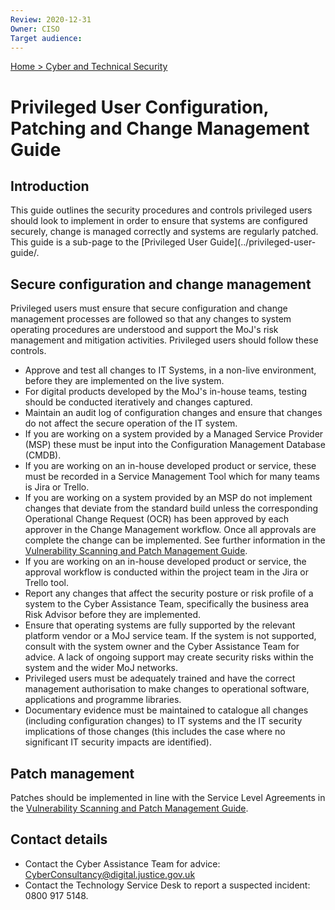 ```yaml
---
Review: 2020-12-31
Owner: CISO
Target audience:
---
```


[Home > Cyber and Technical Security](home-security-policies-guides.md)

# Privileged User Configuration, Patching and Change Management Guide

## Introduction

This guide outlines the security procedures and controls privileged users should look to implement in order to ensure that systems are configured securely, change is managed correctly and systems are regularly patched. This guide is a sub-page to the [Privileged User Guide](../privileged-user-guide/.

## Secure configuration and change management

Privileged users must ensure that secure configuration and change management processes are followed so that any changes to system operating procedures are understood and support the MoJ's risk management and mitigation activities. Privileged users should follow these controls.

- Approve and test all changes to IT Systems, in a non-live environment, before they are implemented on the live system.
- For digital products developed by the MoJ's in-house teams, testing should be conducted iteratively and changes captured.
- Maintain an audit log of configuration changes and ensure that changes do not affect the secure operation of the IT system.
- If you are working on a system provided by a Managed Service Provider (MSP) these must be input into the Configuration Management Database (CMDB).
- If you are working on an in-house developed product or service, these must be recorded in a Service Management Tool which for many teams is Jira or Trello.
- If you are working on a system provided by an MSP do not implement changes that deviate from the standard build unless the corresponding Operational Change Request (OCR) has been approved by each approver in the Change Management workflow. Once all approvals are complete the change can be implemented. See further information in the [Vulnerability Scanning and Patch Management Guide](vulnerability-scanning-and-patch-management-guide.md).
- If you are working on an in-house developed product or service, the approval workflow is conducted within the project team in the Jira or Trello tool.
- Report any changes that affect the security posture or risk profile of a system to the Cyber Assistance Team, specifically the business area Risk Advisor before they are implemented.
- Ensure that operating systems are fully supported by the relevant platform vendor or a MoJ service team. If the system is not supported, consult with the system owner and the Cyber Assistance Team for advice. A lack of ongoing support may create security risks within the system and the wider MoJ networks.
- Privileged users must be adequately trained and have the correct management authorisation to make changes to operational software, applications and programme libraries.
- Documentary evidence must be maintained to catalogue all changes (including configuration changes) to IT systems and the IT security implications of those changes (this includes the case where no significant IT security impacts are identified).

## Patch management

Patches should be implemented in line with the Service Level Agreements in the [Vulnerability Scanning and Patch Management Guide](vulnerability-scanning-and-patch-management-guide.md).

## Contact details

- Contact the Cyber Assistance Team for advice: [CyberConsultancy@digital.justice.gov.uk](mailto:CyberConsultancy@digital.justice.gov.uk)
- Contact the Technology Service Desk to report a suspected incident: 0800 917 5148.
